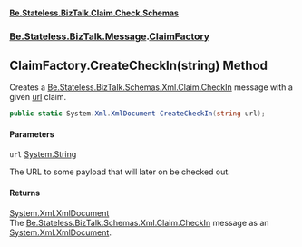 #### [Be.Stateless.BizTalk.Claim.Check.Schemas](README.md 'README')
### [Be.Stateless.BizTalk.Message](Be.Stateless.BizTalk.Message.md 'Be.Stateless.BizTalk.Message').[ClaimFactory](ClaimFactory.md 'Be.Stateless.BizTalk.Message.ClaimFactory')

## ClaimFactory.CreateCheckIn(string) Method

Creates a [Be.Stateless.BizTalk.Schemas.Xml.Claim.CheckIn](https://docs.microsoft.com/en-us/dotnet/api/Be.Stateless.BizTalk.Schemas.Xml.Claim.CheckIn 'Be.Stateless.BizTalk.Schemas.Xml.Claim.CheckIn') message with a given [url](ClaimFactory.CreateCheckIn(string).md#Be.Stateless.BizTalk.Message.ClaimFactory.CreateCheckIn(string).url 'Be.Stateless.BizTalk.Message.ClaimFactory.CreateCheckIn(string).url') claim.

```csharp
public static System.Xml.XmlDocument CreateCheckIn(string url);
```
#### Parameters

<a name='Be.Stateless.BizTalk.Message.ClaimFactory.CreateCheckIn(string).url'></a>

`url` [System.String](https://docs.microsoft.com/en-us/dotnet/api/System.String 'System.String')

The URL to some payload that will later on be checked out.

#### Returns
[System.Xml.XmlDocument](https://docs.microsoft.com/en-us/dotnet/api/System.Xml.XmlDocument 'System.Xml.XmlDocument')  
The [Be.Stateless.BizTalk.Schemas.Xml.Claim.CheckIn](https://docs.microsoft.com/en-us/dotnet/api/Be.Stateless.BizTalk.Schemas.Xml.Claim.CheckIn 'Be.Stateless.BizTalk.Schemas.Xml.Claim.CheckIn') message as an [System.Xml.XmlDocument](https://docs.microsoft.com/en-us/dotnet/api/System.Xml.XmlDocument 'System.Xml.XmlDocument').